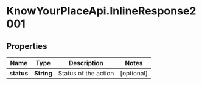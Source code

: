 # KnowYourPlaceApi.InlineResponse2001

## Properties

| Name       | Type       | Description          | Notes      |
| ---------- | ---------- | -------------------- | ---------- |
| **status** | **String** | Status of the action | [optional] |
